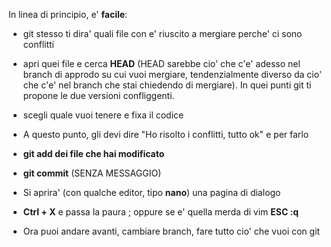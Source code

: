 In linea di principio, e' **facile**:

* git stesso ti dira' quali file con e' riuscito a mergiare perche' ci sono conflitti

* apri quei file e cerca **HEAD** (HEAD sarebbe cio' che c'e' adesso nel branch di approdo su cui vuoi mergiare, tendenzialmente diverso da cio' che c'e' nel branch che stai chiedendo di mergiare). In quei punti git ti propone le due versioni confliggenti. 

* scegli quale vuoi tenere e fixa il codice

* A questo punto, gli devi dire "Ho risolto i conflitti, tutto ok" e per farlo

* **git add dei file che hai modificato**
* **git commit** (SENZA MESSAGGIO)
* Si aprira' (con qualche editor, tipo __nano__) una pagina di dialogo
* **Ctrl + X** e passa la paura ; oppure se e' quella merda di vim **ESC :q**

* Ora puoi andare avanti, cambiare branch, fare tutto cio' che vuoi con git
